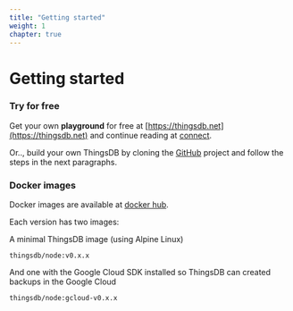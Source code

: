 ```yaml
---
title: "Getting started"
weight: 1
chapter: true
---
```


# Getting started

### Try for free

Get your own **playground** for free at [https://thingsdb.net](https://thingsdb.net) and continue reading at [connect](../connect).

Or.., build your own ThingsDB by cloning the [GitHub](https://github.com/thingsdb/ThingsDB) project and follow the steps in the next paragraphs.

### Docker images

Docker images are available at [docker hub](https://hub.docker.com/r/thingsdb/node).


Each version has two images:

A minimal ThingsDB image (using Alpine Linux)

```
thingsdb/node:v0.x.x
```

And one with the Google Cloud SDK installed so ThingsDB can created backups in the Google Cloud

```
thingsdb/node:gcloud-v0.x.x
```

